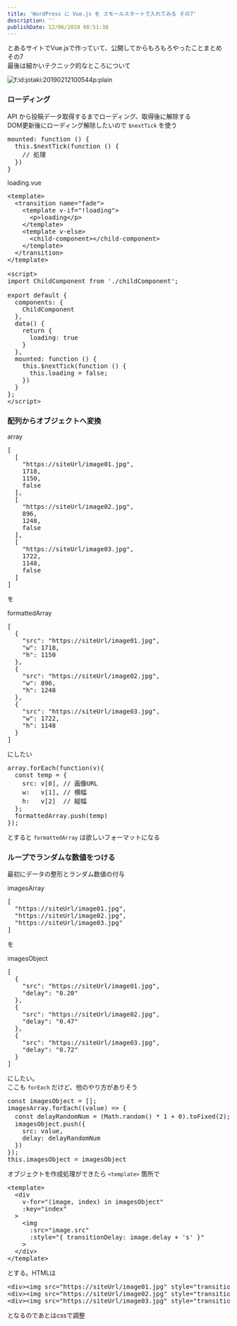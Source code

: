 ```yaml
---
title: 'WordPress に Vue.js を スモールスタートで入れてみる その7'
description: ''
publishDate: 12/06/2019 08:51:38
---
```

<p>とあるサイトでVue.jsで作っていて、公開してからもろもろやったことまとめ その7<br/>
最後は細かいテクニック的なところについて</p>

<p><span itemscope itemtype="http://schema.org/Photograph"><img src="/images/hatena/20190212100544.png" alt="f:id:jotaki:20190212100544p:plain" title="f:id:jotaki:20190212100544p:plain" class="hatena-fotolife" itemprop="image"></span></p>

<h3>ローディング</h3>

<p>API から投稿データ取得するまでローディング、取得後に解除する<br/>
DOM更新後にローディング解除したいので <code>$nextTick</code> を使う</p>

<pre class="code lang-javascript" data-lang="javascript" data-unlink>mounted: <span class="synIdentifier">function</span> () <span class="synIdentifier">{</span>
  <span class="synIdentifier">this</span>.$nextTick(<span class="synIdentifier">function</span> () <span class="synIdentifier">{</span>
    <span class="synComment">// 処理</span>
  <span class="synIdentifier">}</span>)
<span class="synIdentifier">}</span>
</pre>


<p>loading.vue</p>

<pre class="code lang-javascript" data-lang="javascript" data-unlink>&lt;template&gt;
  &lt;transition name=<span class="synConstant">&quot;fade&quot;</span>&gt;
    &lt;template v-<span class="synStatement">if</span>=<span class="synConstant">&quot;!loading&quot;</span>&gt;
      &lt;p&gt;loading&lt;/p&gt;
    &lt;/template&gt;
    &lt;template v-<span class="synStatement">else</span>&gt;
      &lt;child-component&gt;&lt;/child-component&gt;
    &lt;/template&gt;
  &lt;/transition&gt;
&lt;/template&gt;

&lt;script&gt;
<span class="synStatement">import</span> ChildComponent from <span class="synConstant">'./childComponent'</span>;

<span class="synStatement">export</span> <span class="synStatement">default</span> <span class="synIdentifier">{</span>
  components: <span class="synIdentifier">{</span>
    ChildComponent
  <span class="synIdentifier">}</span>,
  data() <span class="synIdentifier">{</span>
    <span class="synStatement">return</span> <span class="synIdentifier">{</span>
      loading: <span class="synConstant">true</span>
    <span class="synIdentifier">}</span>
  <span class="synIdentifier">}</span>,
  mounted: <span class="synIdentifier">function</span> () <span class="synIdentifier">{</span>
    <span class="synIdentifier">this</span>.$nextTick(<span class="synIdentifier">function</span> () <span class="synIdentifier">{</span>
      <span class="synIdentifier">this</span>.loading = <span class="synConstant">false</span>;
    <span class="synIdentifier">}</span>)
  <span class="synIdentifier">}</span>
<span class="synIdentifier">}</span>;
&lt;/script&gt;
</pre>


<h3>配列からオブジェクトへ変換</h3>

<p>array</p>

<pre class="code lang-json" data-lang="json" data-unlink><span class="synSpecial">[</span>
  <span class="synSpecial">[</span>
    &quot;<span class="synConstant">https://siteUrl/image01.jpg</span>&quot;,
    <span class="synConstant">1718</span>,
    <span class="synConstant">1150</span>,
    <span class="synConstant">false</span>
  <span class="synSpecial">]</span>,
  <span class="synSpecial">[</span>
    &quot;<span class="synConstant">https://siteUrl/image02.jpg</span>&quot;,
    <span class="synConstant">896</span>,
    <span class="synConstant">1248</span>,
    <span class="synConstant">false</span>
  <span class="synSpecial">]</span>,
  <span class="synSpecial">[</span>
    &quot;<span class="synConstant">https://siteUrl/image03.jpg</span>&quot;,
    <span class="synConstant">1722</span>,
    <span class="synConstant">1148</span>,
    <span class="synConstant">false</span>
  <span class="synSpecial">]</span>
<span class="synSpecial">]</span>
</pre>


<p>を</p>

<p>formattedArray</p>

<pre class="code lang-json" data-lang="json" data-unlink><span class="synSpecial">[</span>
  <span class="synSpecial">{</span>
    &quot;<span class="synStatement">src</span>&quot;: &quot;<span class="synConstant">https://siteUrl/image01.jpg</span>&quot;,
    &quot;<span class="synStatement">w</span>&quot;: <span class="synConstant">1718</span>,
    &quot;<span class="synStatement">h</span>&quot;: <span class="synConstant">1150</span>
  <span class="synSpecial">}</span>,
  <span class="synSpecial">{</span>
    &quot;<span class="synStatement">src</span>&quot;: &quot;<span class="synConstant">https://siteUrl/image02.jpg</span>&quot;,
    &quot;<span class="synStatement">w</span>&quot;: <span class="synConstant">896</span>,
    &quot;<span class="synStatement">h</span>&quot;: <span class="synConstant">1248</span>
  <span class="synSpecial">}</span>,
  <span class="synSpecial">{</span>
    &quot;<span class="synStatement">src</span>&quot;: &quot;<span class="synConstant">https://siteUrl/image03.jpg</span>&quot;,
    &quot;<span class="synStatement">w</span>&quot;: <span class="synConstant">1722</span>,
    &quot;<span class="synStatement">h</span>&quot;: <span class="synConstant">1148</span>
  <span class="synSpecial">}</span>
<span class="synSpecial">]</span>
</pre>


<p>にしたい</p>

<pre class="code lang-javascript" data-lang="javascript" data-unlink>array.forEach(<span class="synIdentifier">function</span>(v)<span class="synIdentifier">{</span>
  <span class="synStatement">const</span> temp = <span class="synIdentifier">{</span>
    src: v<span class="synIdentifier">[</span>0<span class="synIdentifier">]</span>, <span class="synComment">// 画像URL</span>
    w:   v<span class="synIdentifier">[</span>1<span class="synIdentifier">]</span>, <span class="synComment">// 横幅</span>
    h:   v<span class="synIdentifier">[</span>2<span class="synIdentifier">]</span>  <span class="synComment">// 縦幅</span>
  <span class="synIdentifier">}</span>;
  formattedArray.push(temp)
<span class="synIdentifier">}</span>);
</pre>


<p>とすると <code>formattedArray</code> は欲しいフォーマットになる</p>

<h3>ループでランダムな数値をつける</h3>

<p>最初にデータの整形とランダム数値の付与</p>

<p>imagesArray</p>

<pre class="code lang-json" data-lang="json" data-unlink><span class="synSpecial">[</span>
  &quot;<span class="synConstant">https://siteUrl/image01.jpg</span>&quot;,
  &quot;<span class="synConstant">https://siteUrl/image02.jpg</span>&quot;,
  &quot;<span class="synConstant">https://siteUrl/image03.jpg</span>&quot;
<span class="synSpecial">]</span>
</pre>


<p>を</p>

<p>imagesObject</p>

<pre class="code lang-json" data-lang="json" data-unlink><span class="synSpecial">[</span>
  <span class="synSpecial">{</span>
    &quot;<span class="synStatement">src</span>&quot;: &quot;<span class="synConstant">https://siteUrl/image01.jpg</span>&quot;,
    &quot;<span class="synStatement">delay</span>&quot;: &quot;<span class="synConstant">0.20</span>&quot;
  <span class="synSpecial">}</span>,
  <span class="synSpecial">{</span>
    &quot;<span class="synStatement">src</span>&quot;: &quot;<span class="synConstant">https://siteUrl/image02.jpg</span>&quot;,
    &quot;<span class="synStatement">delay</span>&quot;: &quot;<span class="synConstant">0.47</span>&quot;
  <span class="synSpecial">}</span>,
  <span class="synSpecial">{</span>
    &quot;<span class="synStatement">src</span>&quot;: &quot;<span class="synConstant">https://siteUrl/image03.jpg</span>&quot;,
    &quot;<span class="synStatement">delay</span>&quot;: &quot;<span class="synConstant">0.72</span>&quot;
  <span class="synSpecial">}</span>
<span class="synSpecial">]</span>
</pre>


<p>にしたい。<br/>
ここも <code>forEach</code> だけど、他のやり方がありそう</p>

<pre class="code lang-javascript" data-lang="javascript" data-unlink><span class="synStatement">const</span> imagesObject = <span class="synIdentifier">[]</span>;
imagesArray.forEach((value) =&gt; <span class="synIdentifier">{</span>
  <span class="synStatement">const</span> delayRandomNum = (Math.random() * 1 + 0).toFixed(2); <span class="synComment">// 0 〜 1 までの乱数（小数点2桁に丸める）をアニメーション遅延させる</span>
  imagesObject.push(<span class="synIdentifier">{</span>
    src: value,
    delay: delayRandomNum
  <span class="synIdentifier">}</span>)
<span class="synIdentifier">}</span>);
<span class="synIdentifier">this</span>.imagesObject = imagesObject
</pre>


<p>オブジェクトを作成処理ができたら <code>&lt;template&gt;</code> 箇所で</p>

<pre class="code lang-javascript" data-lang="javascript" data-unlink>&lt;template&gt;
  &lt;div
    v-<span class="synStatement">for</span>=<span class="synConstant">&quot;(image, index) in imagesObject&quot;</span>
    :key=<span class="synConstant">&quot;index&quot;</span>
  &gt;
    &lt;img
      :src=<span class="synConstant">&quot;image.src&quot;</span>
      :style=<span class="synConstant">&quot;{ transitionDelay: image.delay + 's' }&quot;</span>
    &gt;
  &lt;/div&gt;
&lt;/template&gt;
</pre>


<p>とする。HTMLは</p>

<pre class="code lang-html" data-lang="html" data-unlink><span class="synIdentifier">&lt;</span><span class="synStatement">div</span><span class="synIdentifier">&gt;&lt;</span><span class="synStatement">img</span><span class="synIdentifier"> </span><span class="synType">src</span><span class="synIdentifier">=</span><span class="synConstant">&quot;https://siteUrl/image01.jpg&quot;</span><span class="synIdentifier"> </span><span class="synType">style</span><span class="synIdentifier">=</span><span class="synConstant">&quot;transition-delay: 0.20s;&quot;</span><span class="synIdentifier">&gt;&lt;/</span><span class="synStatement">div</span><span class="synIdentifier">&gt;</span>
<span class="synIdentifier">&lt;</span><span class="synStatement">div</span><span class="synIdentifier">&gt;&lt;</span><span class="synStatement">img</span><span class="synIdentifier"> </span><span class="synType">src</span><span class="synIdentifier">=</span><span class="synConstant">&quot;https://siteUrl/image02.jpg&quot;</span><span class="synIdentifier"> </span><span class="synType">style</span><span class="synIdentifier">=</span><span class="synConstant">&quot;transition-delay: 0.47s;&quot;</span><span class="synIdentifier">&gt;&lt;/</span><span class="synStatement">div</span><span class="synIdentifier">&gt;</span>
<span class="synIdentifier">&lt;</span><span class="synStatement">div</span><span class="synIdentifier">&gt;&lt;</span><span class="synStatement">img</span><span class="synIdentifier"> </span><span class="synType">src</span><span class="synIdentifier">=</span><span class="synConstant">&quot;https://siteUrl/image03.jpg&quot;</span><span class="synIdentifier"> </span><span class="synType">style</span><span class="synIdentifier">=</span><span class="synConstant">&quot;transition-delay: 0.72s;&quot;</span><span class="synIdentifier">&gt;&lt;/</span><span class="synStatement">div</span><span class="synIdentifier">&gt;</span>
</pre>


<p>となるのであとはcssで調整</p>

